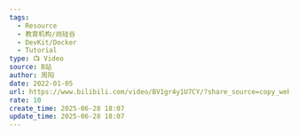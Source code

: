 ```yaml
---
tags:
  - Resource
  - 教育机构/尚硅谷
  - DevKit/Docker
  - Tutorial
type: 📺 Video
source: B站
author: 周阳
date: 2022-01-05
url: https://www.bilibili.com/video/BV1gr4y1U7CY/?share_source=copy_web&vd_source=84272a2d7f72158b38778819be5bc6ad
rate: 10
create_time: 2025-06-28 18:07
update_time: 2025-06-28 18:07
---
```

